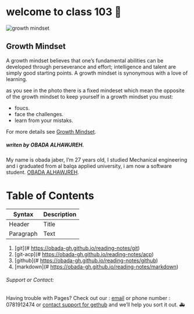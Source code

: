 # welcome to class 103 &#128640;

![growth mindset](https://mightifier.com/wp-content/uploads/2020/11/dreamstime_m_172148280-1080x675.jpg)
## Growth Mindset

A growth mindset believes that one’s fundamental abilities can be developed through perseverance and effort; intelligence and talent are simply good starting points. A growth mindset is synonymous with a love of learning.

as you see in the photo there is a fixed mindeset which mean the opposite of the growth mindset 
to keep yourself in a growth mindset you must: 

* foucs.
* face the challenges.
* learn from your mistaks.



For more details see [Growth Mindset](https://www.atlassian.com/blog/inside-atlassian/growth-mindset).

##### *writen by OBADA ALHAWJREH.*

My name is obada jaber, I’m 27 years old, I studied Mechanical engineering and i graduated from al balqa applied university, i am now a software student. [OBADA ALHAWJREH](https://github.com/Obada-gh).

# Table of Contents
| Syntax      | Description |
| ----------- | ----------- |
| Header      | Title       |
| Paragraph   | Text        |
1. [git](# https://obada-gh.github.io/reading-notes/git)
2. [git-acp](# https://obada-gh.github.io/reading-notes/acp)
3. [github](# https://obada-gh.github.io/reading-notes/github)
4. [markdown](# https://obada-gh.github.io/reading-notes/markdown)

###### *Support or Contact:*

Having trouble with Pages? Check out our : [email](obada7jaber7@gmail.com) or phone number : 0781912474 or [contact support for gethub](https://support.github.com/contact) and we’ll help you sort it out. &#x1F691; 	 		

